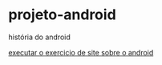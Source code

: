 # projeto-android
história do android

<a href="http://https://luizacaceres.github.io/projeto-android/index.html">
 executar o exercicio de site sobre o android